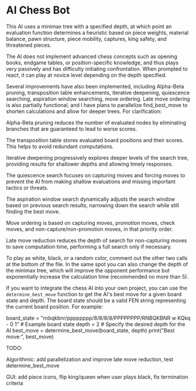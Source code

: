 # AI Chess Bot

This AI uses a minimax tree with a specified depth, at which point an evaluation function determines a heuristic based on piece weights, material balance, pawn structure, piece mobility, captures, king safety, and threatened pieces.

The AI does not implement advanced chess concepts such as opening books, endgame tables, or position-specific knowledge, and thus plays very passively and has difficulty initiating confrontation. When prompted to react, it can play at novice level depending on the depth specified.


Several improvements have also been implemented, including Alpha-Beta pruning, transposition table enhancements, iterative deepening, quiescence searching, aspiration window searching, move ordering. Late move ordering is also partially functional, and I have plans to parallelize find_best_move to shorten calculations and allow for deeper trees. For clarification:

Alpha-Beta pruning reduces the number of evaluated nodes by eliminating branches that are guaranteed to lead to worse scores.

The transposition table stores evaluated board positions and their scores. This helps to avoid redundant computations.

Iterative deepening progressively explores deeper levels of the search tree, providing results for shallower depths and allowing timely responses.

The quiescence search focuses on capturing moves and forcing moves to prevent the AI from making shallow evaluations and missing important tactics or threats.

The aspiration window search dynamically adjusts the search window based on previous search results, narrowing down the search while still finding the best move.

Move ordering is based on capturing moves, promotion moves, check moves, and non-capture/non-promotion moves, in that priority order.

Late move reduction reduces the depth of search for non-capturing moves to save computation time, performing a full search only if necessary.


To play as white, black, or a random color, comment out the other two calls at the bottom of the file. In the same spot you can also change the depth of the minimax tree, which will improve the opponent performance but exponentially increase the calculation time (recommended no more than 5).

If you want to integrate the chess AI into your own project, you can use the `determine_best_move` function to get the AI's best move for a given board state and depth. The board state should be a valid FEN string representing the current board position. For example:

board_state = "rnbqkbnr/pppppppp/8/8/8/8/PPPPPPPP/RNBQKBNR w KQkq - 0 1"  # Example board state
depth = 2  # Specify the desired depth for the AI
best_move = determine_best_move(board_state, depth)
print("Best move:", best_move)


TODO:

Algorithmic: add parallelization and improve late move reduction, test determine_best_move

GUI: add piece icons, flip king/queen when user plays black, fix termination criteria
